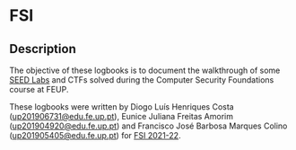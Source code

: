# FSI

## Description

The objective of these logbooks is to document the walkthrough of some
[SEED Labs](https://github.com/seed-labs/seed-labs) and CTFs solved
during the Computer Security Foundations course at FEUP.


These logbooks were written by Diogo Luís Henriques Costa 
(up201906731@edu.fe.up.pt), Eunice Juliana Freitas Amorim (up201904920@edu.fe.up.pt)
and Francisco José Barbosa Marques Colino (up201905405@edu.fe.up.pt) for
[FSI 2021-22](https://sigarra.up.pt/feup/en/UCURR_GERAL.FICHA_UC_VIEW?pv_ocorrencia_id=484431).
